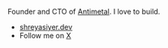 Founder and CTO of [Antimetal](https://antimetal.com/). I love to build.

- [shreyasiyer.dev](https://shreyasiyer.dev)
- Follow me on [X](https://x.com/shreyasaiyer)
